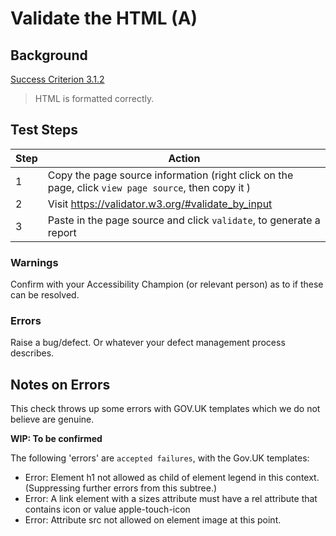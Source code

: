 ﻿# Validate the HTML (A)

## Background

[Success Criterion 3.1.2 ](https://www.w3.org/WAI/WCAG21/Understanding/parsing.html)

> HTML is formatted correctly.


## Test Steps

|Step  |Action |
|--|--|
|1  |Copy the page source information (right click on the page, click `view page source`, then copy it ) |
|2|Visit https://validator.w3.org/#validate_by_input|
|3|Paste in the page source and click `validate`, to generate a report|

### Warnings
Confirm with your Accessibility Champion (or relevant person) as to if these can be resolved.

### Errors
Raise a bug/defect. Or whatever your defect management process describes.


## Notes on Errors
This check throws up some errors with GOV.UK templates which we do not believe are genuine.

**WIP: To be confirmed**

The following 'errors' are `accepted failures`, with the Gov.UK templates:

- Error: Element h1 not allowed as 
child of element legend in this 
context. (Suppressing further 
errors from this subtree.)
- Error: A link element with a sizes 
attribute must have a rel attribute 
that contains icon or value 
apple-touch-icon
- Error: Attribute src not allowed on 
element image at this point.




